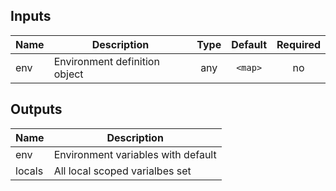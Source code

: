 ## Inputs

| Name | Description | Type | Default | Required |
|------|-------------|:----:|:-----:|:-----:|
| env | Environment definition object | any | `<map>` | no |

## Outputs

| Name | Description |
|------|-------------|
| env | Environment variables with default |
| locals | All local scoped varialbes set |


